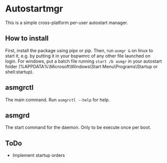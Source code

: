# Autostartmgr

This is a simple cross-platform per-user autostart manager.

## How to install

First, install the package using pipx or pip. Then, run `asmgr &` on linux to start it, e.g. by putting it in your bspwmrc of any other file launched on login. For windows, put a batch file running `start /b asmgr` in your autostart folder (%APPDATA%\Microsoft\Windows\Start Menu\Programs\Startup or shell:startup).

## asmgrctl

The main command. Run `asmgrctl --help` for help.

## asmgrd

The start command for the daemon. Only to be execute once per boot.

## ToDo

- Implement startup orders
